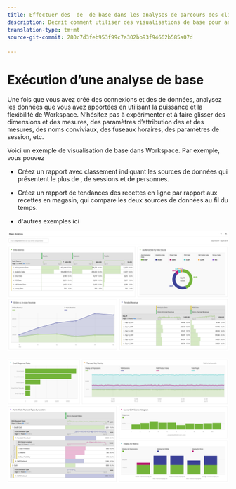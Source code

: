 ```yaml
---
title: Effectuer des  de  de base dans les analyses de parcours des clients
description: Décrit comment utiliser des visualisations de base pour analyser des données dans les analyses de parcours du client
translation-type: tm+mt
source-git-commit: 280c7d3feb953f99c7a302bb93f94662b585a07d

---
```



# Exécution d’une analyse de base

Une fois que vous avez créé des connexions et des  de données, analysez les données que vous avez apportées en utilisant la puissance et la flexibilité de  Workspace. N’hésitez pas à expérimenter et à faire glisser des dimensions et des mesures, des paramètres d’attribution des  et des mesures, des noms conviviaux, des fuseaux horaires, des paramètres de session, etc.

Voici un exemple de visualisation de base dans Workspace. Par exemple, vous pouvez

* Créez un rapport avec classement indiquant les sources de données qui présentent le plus de , de sessions et de personnes.

* Créez un rapport de tendances des recettes en ligne par rapport aux recettes en magasin, qui compare les deux sources de données au fil du temps.

* d&#39;autres exemples ici

![](assets/cja-basic-analysis.png)

![](assets/cja-basic-analysis2.png)


